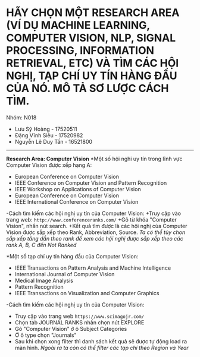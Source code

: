 # HÃY CHỌN MỘT RESEARCH AREA (VÍ DỤ MACHINE LEARNING, COMPUTER VISION, NLP, SIGNAL PROCESSING, INFORMATION RETRIEVAL, ETC) VÀ TÌM CÁC HỘI NGHỊ, TẠP CHÍ UY TÍN HÀNG ĐẦU CỦA NÓ. MÔ TẢ SƠ LƯỢC CÁCH TÌM.

Nhóm: N018

- Lưu Sỹ Hoàng - 17520511
- Đặng Vĩnh Siêu - 17520982
- Nguyễn Lê Duy Tấn - 16521800

---

**Research Area: Computer Vision**
*Một số hội nghi uy tín trong lĩnh vực Computer Vision được xếp hạng A:
- European Conference on Computer Vision
- IEEE Conference on Computer Vision and Pattern Recognition
- IEEE Workshop on Applications of Computer Vision
- European Conference on Computer Vision
- IEEE International Conference on Computer Vision

-Cách tìm kiếm các hội nghị uy tín của Computer Vision: 
+Truy cập  vào trang web: `http://www.conferenceranks.com/`
+Gõ  từ khóa "Computer Vision", nhấn nút search.
+Kết quả tìm được là các hội nghị của Computer Vision được sắp xếp theo Rank, Abbreviation, Source.
*Ta có thể tùy chọn sắp xếp tăng dần theo rank để xem các hội nghị được sắp xếp theo các rank A, B, C đến Not Ranked*

*Một số tạp chí uy tín hàng đầu của Computer Vision: 
- IEEE Transactions on Pattern Analysis and Machine Intelligence
- International Journal of Computer Vision
- Medical Image Analysis
- Pattern Recognition
- IEEE Transactions on Visualization and Computer Graphics

-Cách tìm kiếm các hội nghị uy tín của Computer Vision:
+ Truy cập vào trang web `https://www.scimagojr.com/`
+ Chọn tab JOURNAL RANKS nhấn chọn nút EXPLORE
+ Gõ "Computer Vision" ở ô Subject Categories
+ Ở ô type chọn "Journals"
+ Sau khi chọn xong filter thì danh sách kết quả sẽ được tự động load ra màn hình.
*Ngoài ra ta còn có thể filter các tạp chí theo Region và Year*
